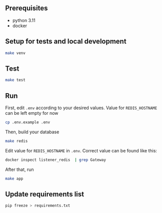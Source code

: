## Prerequisites

- python 3.11
- docker

## Setup for tests and local development

```bash
make venv
```

## Test

```bash
make test
```

## Run

First, edit `.env` according to your desired values. Value for `REDIS_HOSTNAME` can be left empty for now

```bash
cp .env.example .env
```

Then, build your database

```bash
make redis
```

Edit value for `REDIS_HOSTNAME` in `.env`. Correct value can be found like this:

```bash
docker inspect listener_redis  | grep Gateway
```

After that, run

```bash
make app
```

## Update requirements list

```bash
pip freeze > requirements.txt
```
